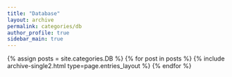 ```yaml
---
title: "Database"
layout: archive
permalink: categories/db
author_profile: true
sidebar_main: true
---
```


{% assign posts = site.categories.DB %}
{% for post in posts %} {% include archive-single2.html type=page.entries_layout %} {% endfor %}